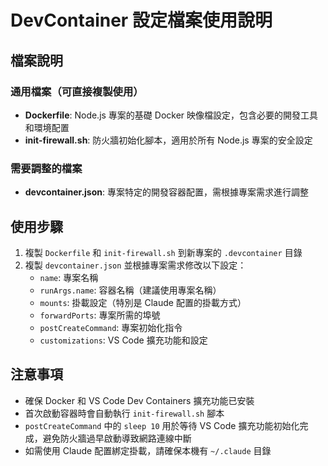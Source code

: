 # DevContainer 設定檔案使用說明

## 檔案說明

### 通用檔案（可直接複製使用）
- **Dockerfile**: Node.js 專案的基礎 Docker 映像檔設定，包含必要的開發工具和環境配置
- **init-firewall.sh**: 防火牆初始化腳本，適用於所有 Node.js 專案的安全設定

### 需要調整的檔案
- **devcontainer.json**: 專案特定的開發容器配置，需根據專案需求進行調整

## 使用步驟

1. 複製 `Dockerfile` 和 `init-firewall.sh` 到新專案的 `.devcontainer` 目錄
2. 複製 `devcontainer.json` 並根據專案需求修改以下設定：
   - `name`: 專案名稱
   - `runArgs.name`: 容器名稱（建議使用專案名稱）
   - `mounts`: 掛載設定（特別是 Claude 配置的掛載方式）
   - `forwardPorts`: 專案所需的埠號
   - `postCreateCommand`: 專案初始化指令
   - `customizations`: VS Code 擴充功能和設定

## 注意事項

- 確保 Docker 和 VS Code Dev Containers 擴充功能已安裝
- 首次啟動容器時會自動執行 `init-firewall.sh` 腳本
- `postCreateCommand` 中的 `sleep 10` 用於等待 VS Code 擴充功能初始化完成，避免防火牆過早啟動導致網路連線中斷
- 如需使用 Claude 配置綁定掛載，請確保本機有 `~/.claude` 目錄